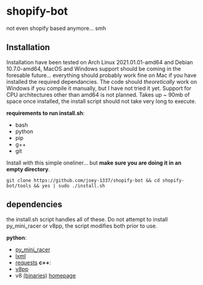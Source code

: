 # shopify-bot
not even shopify based anymore... smh



## Installation

Installation have been tested on Arch Linux 2021.01.01-amd64 and Debian 10.7.0-amd64, MacOS and Windows support should be coming in the foresable future... everything should probably work fine on Mac if you have installed the required dependancies. The code should *theoretically* work on Windows if you compile it manually, but I have not tried it yet. Support for CPU architectures other than amd64 is not planned. Takes up ~ 90mb of space once installed, the install script should not take very long to execute.

__requirements to run install.sh__:
  - bash
  - python
  - pip
  - g++
  - git
  

Install with this simple oneliner... but **make sure you are doing it in an empty directory**.

`git clone https://github.com/joey-1337/shopify-bot && cd shopify-bot/tools && yes | sudo ./install.sh`

## dependencies 

the install.sh script handles all of these. Do not attempt to install py_mini_racer or v8pp, the script modifies both prior to use. 

__python__:
  - [py_mini_racer](https://github.com/sqreen/PyMiniRacer)
  - [lxml](https://lxml.de/)
  - [requests](https://requests.readthedocs.io/en/master/)
__c++__:
  - [v8pp](https://github.com/pmed/v8pp)
  - v8 [(binaries)](https://rubygems.org/gems/libv8/) [homepage](https://v8.dev/)
